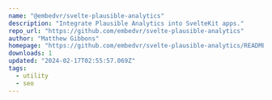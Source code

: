 ```yaml
---
name: "@embedvr/svelte-plausible-analytics"
description: "Integrate Plausible Analytics into SvelteKit apps."
repo_url: "https://github.com/embedvr/svelte-plausible-analytics"
author: "Matthew Gibbons"
homepage: "https://github.com/embedvr/svelte-plausible-analytics/README.md"
downloads: 1
updated: "2024-02-17T02:55:57.069Z"
tags: 
  - utility
  - seo
---
```

